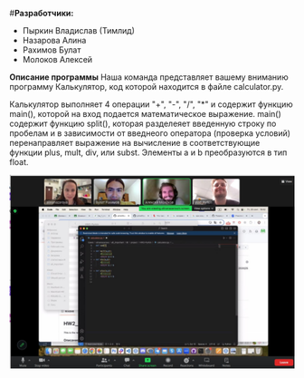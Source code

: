 #**Разработчики:**
+ Пыркин Владислав (Тимлид) 
+ Назарова Алина 
+ Рахимов Булат 
+ Молоков Алексей 

**Описание программы**
Наша команда представляет вашему вниманию программу Калькулятор, код которой находится в файле calculator.py. 

Калькулятор выполняет 4 операции "+", "-", "/", "*" и содержит функцию main(), которой на вход подается математическое выражение. main() содержит функцию split(), которая разделеяет введенную строку по пробелам и в зависимости от введнеого оператора (проверка условий) перенаправляет выражение на вычисление в соответствующие функции plus, mult, div, или subst. Элементы a и b преобразуются в тип float. 

![Это мы старались что-то сделать](photo_2024-09-20_21-53-37.jpg)
